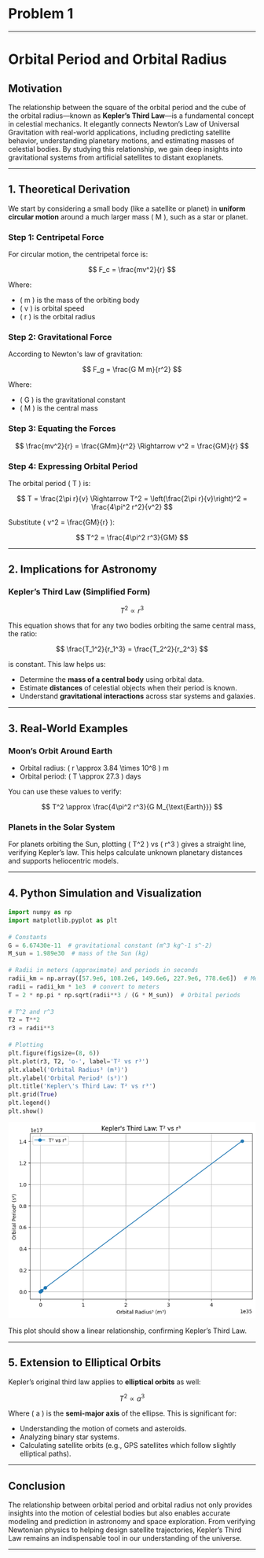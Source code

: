# Problem 1
---
# **Orbital Period and Orbital Radius**

## **Motivation**

The relationship between the square of the orbital period and the cube of the orbital radius—known as **Kepler’s Third Law**—is a fundamental concept in celestial mechanics. It elegantly connects Newton’s Law of Universal Gravitation with real-world applications, including predicting satellite behavior, understanding planetary motions, and estimating masses of celestial bodies. By studying this relationship, we gain deep insights into gravitational systems from artificial satellites to distant exoplanets.

---

## **1. Theoretical Derivation**

We start by considering a small body (like a satellite or planet) in **uniform circular motion** around a much larger mass \( M \), such as a star or planet.

### **Step 1: Centripetal Force**
For circular motion, the centripetal force is:

$$
F_c = \frac{mv^2}{r}
$$

Where:

- \( m \) is the mass of the orbiting body
- \( v \) is orbital speed
- \( r \) is the orbital radius

### **Step 2: Gravitational Force**
According to Newton's law of gravitation:

$$
F_g = \frac{G M m}{r^2}
$$

Where:

- \( G \) is the gravitational constant
- \( M \) is the central mass

### **Step 3: Equating the Forces**

$$
\frac{mv^2}{r} = \frac{GMm}{r^2}
\Rightarrow v^2 = \frac{GM}{r}
$$

### **Step 4: Expressing Orbital Period**

The orbital period \( T \) is:

$$
T = \frac{2\pi r}{v}
\Rightarrow T^2 = \left(\frac{2\pi r}{v}\right)^2 = \frac{4\pi^2 r^2}{v^2}
$$

Substitute \( v^2 = \frac{GM}{r} \):

$$
T^2 = \frac{4\pi^2 r^3}{GM}
$$

---

## **2. Implications for Astronomy**

### **Kepler’s Third Law (Simplified Form)**

$$
T^2 \propto r^3
$$

This equation shows that for any two bodies orbiting the same central mass, the ratio:

$$
\frac{T_1^2}{r_1^3} = \frac{T_2^2}{r_2^3}
$$

is constant. This law helps us:

- Determine the **mass of a central body** using orbital data.
- Estimate **distances** of celestial objects when their period is known.
- Understand **gravitational interactions** across star systems and galaxies.

---

## **3. Real-World Examples**

### **Moon’s Orbit Around Earth**

- Orbital radius: \( r \approx 3.84 \times 10^8 \) m  
- Orbital period: \( T \approx 27.3 \) days

You can use these values to verify:

$$
T^2 \approx \frac{4\pi^2 r^3}{G M_{\text{Earth}}}
$$

### **Planets in the Solar System**

For planets orbiting the Sun, plotting \( T^2 \) vs \( r^3 \) gives a straight line, verifying Kepler’s law. This helps calculate unknown planetary distances and supports heliocentric models.

---

## **4. Python Simulation and Visualization**

```python
import numpy as np
import matplotlib.pyplot as plt

# Constants
G = 6.67430e-11  # gravitational constant (m^3 kg^-1 s^-2)
M_sun = 1.989e30  # mass of the Sun (kg)

# Radii in meters (approximate) and periods in seconds
radii_km = np.array([57.9e6, 108.2e6, 149.6e6, 227.9e6, 778.6e6])  # Mercury to Jupiter in km
radii = radii_km * 1e3  # convert to meters
T = 2 * np.pi * np.sqrt(radii**3 / (G * M_sun))  # Orbital periods

# T^2 and r^3
T2 = T**2
r3 = radii**3

# Plotting
plt.figure(figsize=(8, 6))
plt.plot(r3, T2, 'o-', label='T² vs r³')
plt.xlabel('Orbital Radius³ (m³)')
plt.ylabel('Orbital Period² (s²)')
plt.title('Kepler\'s Third Law: T² vs r³')
plt.grid(True)
plt.legend()
plt.show()
```

![alt text](image.png)

This plot should show a linear relationship, confirming Kepler’s Third Law.

---

## **5. Extension to Elliptical Orbits**

Kepler’s original third law applies to **elliptical orbits** as well:

$$
T^2 \propto a^3
$$

Where \( a \) is the **semi-major axis** of the ellipse. This is significant for:

- Understanding the motion of comets and asteroids.
- Analyzing binary star systems.
- Calculating satellite orbits (e.g., GPS satellites which follow slightly elliptical paths).

---

## **Conclusion**

The relationship between orbital period and orbital radius not only provides insights into the motion of celestial bodies but also enables accurate modeling and prediction in astronomy and space exploration. From verifying Newtonian physics to helping design satellite trajectories, Kepler’s Third Law remains an indispensable tool in our understanding of the universe.

---
